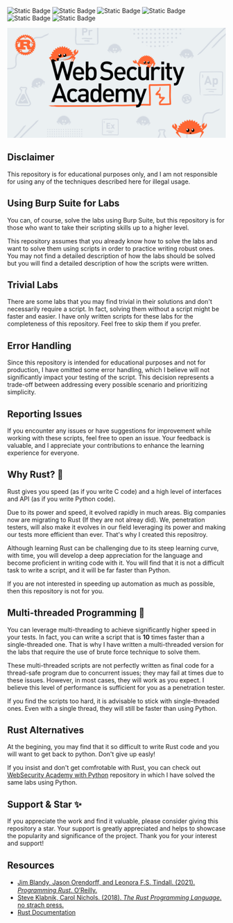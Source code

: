 ![Static Badge](https://img.shields.io/badge/Developed%20on-GNU%20Linux-red)
![Static Badge](https://img.shields.io/badge/rustc-v1.73.0--nightly-bright)
![Static Badge](https://img.shields.io/badge/License-GPLv3-green)
![Static Badge](https://img.shields.io/badge/Topics-20-red)
![Static Badge](https://img.shields.io/badge/Labs-171-blue)
![Static Badge](https://img.shields.io/badge/Multi--threaded%20Labs-13-yellow)

![WebScurity Academy](./web-security-rust.png)

## Disclaimer

This repository is for educational purposes only, and I am not responsible for using any of the techniques described here for illegal usage.

## Using Burp Suite for Labs

You can, of course, solve the labs using Burp Suite, but this repository is for those who want to take their scripting skills up to a higher level.

This repository assumes that you already know how to solve the labs and want to solve them using scripts in order to practice writing robust ones.
You may not find a detailed description of how the labs should be solved but you will find a detailed description of how the scripts were written.

## Trivial Labs

There are some labs that you may find trivial in their solutions and don't necessarily require a script. In fact, solving them without a script might be faster and easier. I have only written scripts for these labs for the completeness of this repository. Feel free to skip them if you prefer.

## Error Handling

Since this repository is intended for educational purposes and not for production, I have omitted some error handling, which I believe will not significantly impact your testing of the script. This decision represents a trade-off between addressing every possible scenario and prioritizing simplicity.

## Reporting Issues

If you encounter any issues or have suggestions for improvement while working with these scripts, feel free to open an issue.
Your feedback is valuable, and I appreciate your contributions to enhance the learning experience for everyone.

## Why Rust? 🦂

Rust gives you speed (as if you write C code) and a high level of interfaces and API (as if you write Python code).

Due to its power and speed, it evolved rapidly in much areas. Big companies now are migrating to Rust (If they are not alreay did).
We, penetration testers, will also make it evolves in our field leveraging its power and making our tests more efficient than ever. That's why I created this repositroy.

Although learning Rust can be challenging due to its steep learning curve, with time, you will develop a deep appreciation for the language and become proficient in writing code with it. You will find that it is not a difficult task to write a script, and it will be far faster than Python.

If you are not interested in speeding up automation as much as possible, then this repository is not for you.

## Multi-threaded Programming 🚀

You can leverage multi-threading to achieve significantly higher speed in your tests. In fact, you can write a script that is **10** times faster than a single-threaded one. That is why I have written a multi-threaded version for the labs that require the use of brute force technique to solve them.

These multi-threaded scripts are not perfectly written as final code for a thread-safe program due to concurrent issues; they may fail at times due to these issues. However, in most cases, they will work as you expect. I believe this level of performance is sufficient for you as a penetration tester.

If you find the scripts too hard, it is advisable to stick with single-threaded ones. Even with a single thread, they will still be faster than using Python.

## Rust Alternatives

At the begining, you may find that it so difficult to write Rust code and you will want to get back to python. Don't give up easly!

If you insist and don't get comfrotable with Rust, you can check out [WebSecurity Academy with Python](https://github.com/elqal3awii/WebSecurity-Academy-with-Python) repository in which I have solved the same labs using Python.

## Support & Star ✨

If you appreciate the work and find it valuable, please consider giving this repository a star. Your support is greatly appreciated and helps to showcase the popularity and significance of the project. Thank you for your interest and support!

## Resources

- [Jim Blandy, Jason Orendorﬀ, and Leonora F.S. Tindall. (2021). _Programming Rust_. O’Reilly.](https://www.goodreads.com/book/show/25550614-programming-rust?ref=nav_sb_ss_2_16)
- [Steve Klabnik, Carol Nichols. (2018). _The Rust Programming Language_. no strach press.](https://doc.rust-lang.org/book/title-page.html)
- [Rust Documentation](https://doc.rust-lang.org/beta/)
